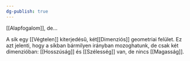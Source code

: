 ```yaml
---
dg-publish: true
---
```

[[Alapfogalom]], de...

A sík egy [[Végtelen]] kiterjedésű, két[[Dimenziós]] geometriai felület. Ez azt jelenti, hogy a síkban bármilyen irányban mozoghatunk, de csak két dimenzióban: [[Hosszúság]] és [[Szélesség]] van, de nincs [[Magasság]].